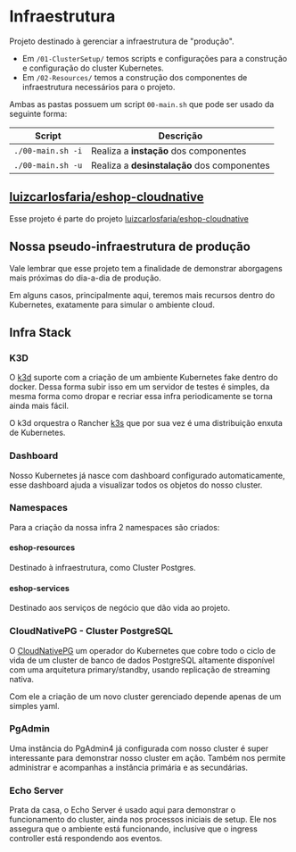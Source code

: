 # Infraestrutura

Projeto destinado à gerenciar a infraestrutura de "produção".

* Em `/01-ClusterSetup/` temos scripts e configurações para a construção e configuração do cluster Kubernetes.
* Em `/02-Resources/` temos a construção dos componentes de infraestrutura necessários para o projeto.

Ambas as pastas possuem um script `00-main.sh` que pode ser usado da seguinte forma:

| Script | Descrição |
| ------ | ------ |
| `./00-main.sh -i` | Realiza a **instação** dos componentes | 
| `./00-main.sh -u` | Realiza a **desinstalação** dos componentes | 

## [luizcarlosfaria/eshop-cloudnative](../../../../luizcarlosfaria/eshop-cloudnative)

Esse projeto é parte do projeto [luizcarlosfaria/eshop-cloudnative](../../../../luizcarlosfaria/eshop-cloudnative)
  
## Nossa pseudo-infraestrutura de produção

Vale lembrar que esse projeto tem a finalidade de demonstrar aborgagens mais próximas do dia-a-dia de produção.

Em alguns casos, principalmente aqui, teremos mais recursos dentro do Kubernetes, exatamente para simular o ambiente cloud.

## Infra Stack

### K3D

O [k3d](https://k3d.io/) suporte com a criação de um ambiente Kubernetes fake dentro do docker. Dessa forma subir isso em um servidor de testes é simples, da mesma forma como dropar e recriar essa infra periodicamente se torna ainda mais fácil.

O k3d orquestra o Rancher [k3s](https://k3s.io/) que por sua vez é uma distribuição enxuta de Kubernetes.

### Dashboard

Nosso Kubernetes já nasce com dashboard configurado automaticamente, esse dashboard ajuda a visualizar todos os objetos do nosso cluster.


### Namespaces

Para a criação da nossa infra 2 namespaces são criados:

#### eshop-resources

Destinado à infraestrutura, como Cluster Postgres.

#### eshop-services

Destinado aos serviços de negócio que dão vida ao projeto.

### CloudNativePG - Cluster PostgreSQL

O [CloudNativePG](https://cloudnative-pg.io/) um operador do Kubernetes que cobre todo o ciclo de vida de um cluster de banco de dados PostgreSQL altamente disponível com uma arquitetura primary/standby, usando replicação de streaming nativa.

Com ele a criação de um novo cluster gerenciado depende apenas de um simples yaml.

### PgAdmin

Uma instância do PgAdmin4 já configurada com nosso cluster é super interessante para demonstrar nosso cluster em ação. Também nos permite administrar e acompanhas a instância primária e as secundárias.


### Echo Server

Prata da casa, o Echo Server é usado aqui para demonstrar o funcionamento do cluster, ainda nos processos iniciais de setup. Ele nos assegura que o ambiente está funcionando, inclusive que o ingress controller está respondendo aos eventos.